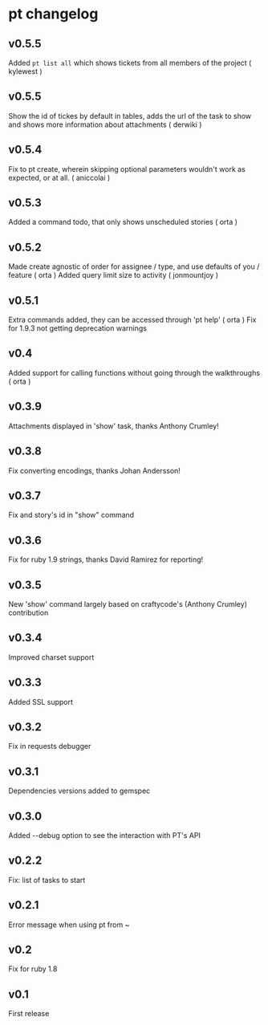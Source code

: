 # pt changelog

## v0.5.5

Added `pt list all` which shows tickets from all members of the project ( kylewest )

## v0.5.5

Show the id of tickes by default in tables, adds the url of the task to show and shows more information about attachments ( derwiki )

## v0.5.4

Fix to pt create, wherein skipping optional parameters wouldn't work as expected, or at all. ( aniccolai )

## v0.5.3

Added a command todo, that only shows unscheduled stories ( orta )

## v0.5.2

Made create agnostic of order for assignee / type, and use defaults of you / feature ( orta )
Added query limit size to activity ( jonmountjoy )

## v0.5.1

Extra commands added, they can be accessed through 'pt help' ( orta )
Fix for 1.9.3 not getting deprecation warnings

## v0.4

Added support for calling functions without going through the walkthroughs ( orta )

## v0.3.9

Attachments displayed in 'show' task, thanks Anthony Crumley!

## v0.3.8

Fix converting encodings, thanks Johan Andersson!

## v0.3.7
Fix and story's id in "show" command

## v0.3.6
Fix for ruby 1.9 strings, thanks David Ramirez for reporting!

## v0.3.5
New 'show' command largely based on craftycode's (Anthony Crumley) contribution

## v0.3.4
Improved charset support

## v0.3.3
Added SSL support

## v0.3.2
Fix in requests debugger

## v0.3.1
Dependencies versions added to gemspec

## v0.3.0
Added --debug option to see the interaction with PT's API

## v0.2.2
Fix: list of tasks to start

## v0.2.1
Error message when using pt from ~

## v0.2
Fix for ruby 1.8

## v0.1
First release